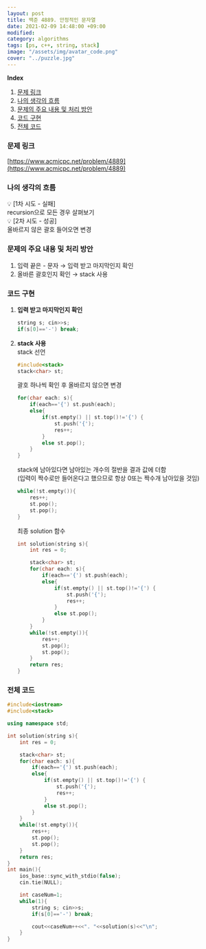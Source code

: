 ```yaml
---
layout: post
title: 백준 4889. 안정적인 문자열
date: 2021-02-09 14:48:00 +09:00
modified: 
category: algorithms
tags: [ps, c++, string, stack]
image: "/assets/img/avatar_code.png"
cover: "../puzzle.jpg"
---
```


**Index**
1. [문제 링크](#문제-링크)
1. [나의 생각의 흐름](#나의-생각의-흐름)
1. [문제의 주요 내용 및 처리 방안](#문제의-주요-내용-및-처리-방안)
1. [코드 구현](#코드-구현)
1. [전체 코드](#전체-코드)

### 문제 링크
[https://www.acmicpc.net/problem/4889](https://www.acmicpc.net/problem/4889)

### 나의 생각의 흐름
💡 [1차 시도 - 실패]<br>
    recursion으로 모든 경우 살펴보기<br>
💡 [2차 시도 - 성공]<br>
    올바르지 않은 괄호 들어오면 변경


### 문제의 주요 내용 및 처리 방안
1. 입력 끝은 - 문자 → 입력 받고 마지막인지 확인
1. 올바른 괄호인지 확인 → stack 사용

### 코드 구현 
1. **입력 받고 마지막인지 확인**<br>
    ```c++
    string s; cin>>s;
    if(s[0]=='-') break;
    ```
1. **stack 사용**<br>
    stack 선언
    ```c++
    #include<stack>
    stack<char> st;
    ```
    괄호 하나씩 확인 후 올바르지 않으면 변경
    ```c++
    for(char each: s){
        if(each=='{') st.push(each);
        else{
            if(st.empty() || st.top()!='{') {
                st.push('{');
                res++;
            }
            else st.pop();
        }
    }
    ```
    stack에 남아있다면 남아있는 개수의 절반을 결과 값에 더함<br>
    (입력이 짝수로만 들어온다고 했으므로 항상 0또는 짝수개 남아있을 것임)
    ```c++
    while(!st.empty()){
        res++;
        st.pop();
        st.pop();
    }
    ```

    최종 solution 함수
    ```c++
    int solution(string s){
        int res = 0;

        stack<char> st;
        for(char each: s){
            if(each=='{') st.push(each);
            else{
                if(st.empty() || st.top()!='{') {
                    st.push('{');
                    res++;
                }
                else st.pop();
            }
        }
        while(!st.empty()){
            res++;
            st.pop();
            st.pop();
        }
        return res;
    }
    ```

### 전체 코드
```c++
#include<iostream>
#include<stack>

using namespace std;

int solution(string s){
    int res = 0;

    stack<char> st;
    for(char each: s){
        if(each=='{') st.push(each);
        else{
            if(st.empty() || st.top()!='{') {
                st.push('{');
                res++;
            }
            else st.pop();
        }
    }
    while(!st.empty()){
        res++;
        st.pop();
        st.pop();
    }
    return res;
}
int main(){
    ios_base::sync_with_stdio(false);
	cin.tie(NULL);

    int caseNum=1;
    while(1){
        string s; cin>>s;
        if(s[0]=='-') break;

        cout<<caseNum++<<". "<<solution(s)<<"\n";
    }
}
```

